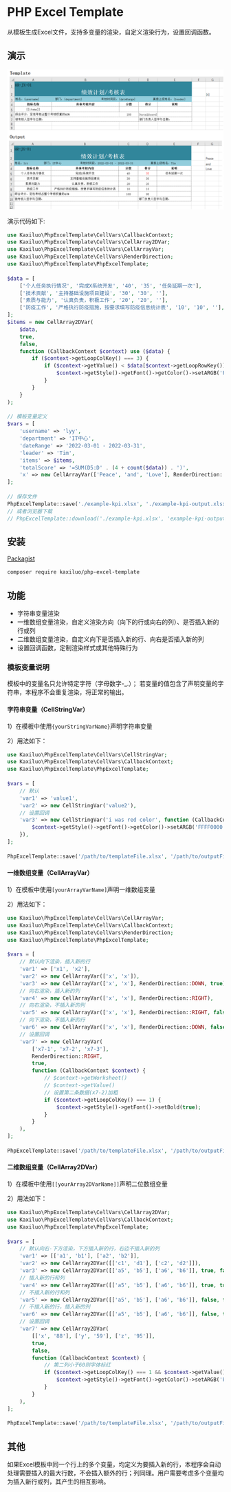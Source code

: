 # PHP Excel Template

从模板生成Excel文件，支持多变量的渲染，自定义渲染行为，设置回调函数。

## 演示

![Example](example/example-kpi.png)

演示代码如下:
```php
use Kaxiluo\PhpExcelTemplate\CellVars\CallbackContext;
use Kaxiluo\PhpExcelTemplate\CellVars\CellArray2DVar;
use Kaxiluo\PhpExcelTemplate\CellVars\CellArrayVar;
use Kaxiluo\PhpExcelTemplate\CellVars\RenderDirection;
use Kaxiluo\PhpExcelTemplate\PhpExcelTemplate;

$data = [
    ['个人任务执行情况', '完成X系统开发', '40', '35', '任务延期一次'],
    ['技术贡献', '主持基础设施项目建设', '30', '30', ''],
    ['素质与能力', '认真负责，积极工作', '20', '20', ''],
    ['防疫工作', '严格执行防疫措施，按要求填写防疫信息统计表', '10', '10', ''],
];
$items = new CellArray2DVar(
    $data,
    true,
    false,
    function (CallbackContext $context) use ($data) {
        if ($context->getLoopColKey() === 3) {
            if ($context->getValue() < $data[$context->getLoopRowKey()][2]) {
                $context->getStyle()->getFont()->getColor()->setARGB('FFFF0000');
            }
        }
    }
);

// 模板变量定义
$vars = [
    'username' => 'lyy',
    'department' => 'IT中心',
    'dateRange' => '2022-03-01 - 2022-03-31',
    'leader' => 'Tim',
    'items' => $items,
    'totalScore' => '=SUM(D5:D' . (4 + count($data)) . ')',
    'x' => new CellArrayVar(['Peace', 'and', 'Love'], RenderDirection::DOWN, false),
];

// 保存文件
PhpExcelTemplate::save('./example-kpi.xlsx', './example-kpi-output.xlsx', $vars);
// 或者浏览器下载
// PhpExcelTemplate::download('./example-kpi.xlsx', 'example-kpi-output.xlsx', $vars);
```

## 安装

[Packagist](https://packagist.org/packages/kaxiluo/php-excel-template)
```bash
composer require kaxiluo/php-excel-template
```

## 功能

- 字符串变量渲染
- 一维数组变量渲染，自定义渲染方向（向下的行或向右的列）、是否插入新的行或列
- 二维数组变量渲染，自定义向下是否插入新的行、向右是否插入新的列
- 设置回调函数，定制渲染样式或其他特殊行为

### 模板变量说明

模板中的变量名只允许特定字符（字母数字-_.）；
若变量的值包含了声明变量的字符串，本程序不会重复渲染，将正常的输出。

#### 字符串变量（CellStringVar）
1）在模板中使用`{yourStringVarName}`声明字符串变量

2）用法如下：
```php
use Kaxiluo\PhpExcelTemplate\CellVars\CellStringVar;
use Kaxiluo\PhpExcelTemplate\CellVars\CallbackContext;
use Kaxiluo\PhpExcelTemplate\PhpExcelTemplate;

$vars = [
    // 默认
    'var1' => 'value1', 
    'var2' => new CellStringVar('value2'),
    // 设置回调
    'var3' => new CellStringVar('i was red color', function (CallbackContext $context) {
        $context->getStyle()->getFont()->getColor()->setARGB('FFFF0000');
    }),
];

PhpExcelTemplate::save('/path/to/templateFile.xlsx', '/path/to/outputFile.xlsx', $vars);
```

#### 一维数组变量（CellArrayVar）
1）在模板中使用`[yourArrayVarName]`声明一维数组变量

2）用法如下：
```php
use Kaxiluo\PhpExcelTemplate\CellVars\CellArrayVar;
use Kaxiluo\PhpExcelTemplate\CellVars\CallbackContext;
use Kaxiluo\PhpExcelTemplate\CellVars\RenderDirection;
use Kaxiluo\PhpExcelTemplate\PhpExcelTemplate;

$vars = [
    // 默认向下渲染，插入新的行
    'var1' => ['x1', 'x2'],
    'var2' => new CellArrayVar(['x', 'x']),
    'var3' => new CellArrayVar(['x', 'x'], RenderDirection::DOWN, true),
    // 向右渲染，插入新的列
    'var4' => new CellArrayVar(['x', 'x'], RenderDirection::RIGHT),
    // 向右渲染，不插入新的列
    'var5' => new CellArrayVar(['x', 'x'], RenderDirection::RIGHT, false),
    // 向下渲染，不插入新的行
    'var6' => new CellArrayVar(['x', 'x'], RenderDirection::DOWN, false),
    // 设置回调
    'var7' => new CellArrayVar(
        ['x7-1', 'x7-2', 'x7-3'],
        RenderDirection::RIGHT,
        true,
        function (CallbackContext $context) {
            // $context->getWorksheet()
            // $context->getValue()
            // 设置第二条数据(x7-2)加粗
            if ($context->getLoopColKey() === 1) {
                $context->getStyle()->getFont()->setBold(true);
            }
        }
    ),
];

PhpExcelTemplate::save('/path/to/templateFile.xlsx', '/path/to/outputFile.xlsx', $vars);
```

#### 二维数组变量（CellArray2DVar）
1）在模板中使用`[[yourArray2DVarName]]`声明二位数组变量

2）用法如下：
```php
use Kaxiluo\PhpExcelTemplate\CellVars\CellArray2DVar;
use Kaxiluo\PhpExcelTemplate\CellVars\CallbackContext;
use Kaxiluo\PhpExcelTemplate\PhpExcelTemplate;

$vars = [
    // 默认向右-下方渲染，下方插入新的行，右边不插入新的列
    'var1' => [['a1', 'b1'], ['a2', 'b2']],
    'var2' => new CellArray2DVar([['c1', 'd1'], ['c2', 'd2']]),
    'var3' => new CellArray2DVar([['a5', 'b5'], ['a6', 'b6']], true, false),
    // 插入新的行和列
    'var4' => new CellArray2DVar([['a5', 'b5'], ['a6', 'b6']], true, true),
    // 不插入新的行和列
    'var5' => new CellArray2DVar([['a5', 'b5'], ['a6', 'b6']], false, false),
    // 不插入新的行，插入新的列
    'var6' => new CellArray2DVar([['a5', 'b5'], ['a6', 'b6']], false, true),
    // 设置回调
    'var7' => new CellArray2DVar(
        [['x', '88'], ['y', '59'], ['z', '95']],
        true,
        false,
        function (CallbackContext $context) {
            // 第二列小于60则字体标红
            if ($context->getLoopColKey() === 1 && $context->getValue() < 60) {
                $context->getStyle()->getFont()->getColor()->setARGB('FFFF0000');
            }
        }
    ),
];

PhpExcelTemplate::save('/path/to/templateFile.xlsx', '/path/to/outputFile.xlsx', $vars);
```

## 其他
如果Excel模板中同一个行上的多个变量，均定义为要插入新的行，本程序会自动处理需要插入的最大行数，不会插入额外的行；列同理。用户需要考虑多个变量均为插入新行或列，其产生的相互影响。
